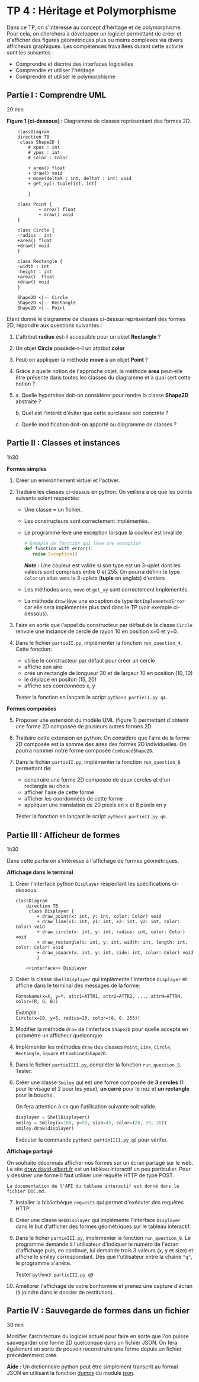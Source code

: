 # TP 4 : Héritage et Polymorphisme

Dans ce TP, on s'intéresse au concept d'héritage et de polymorphisme. Pour cela, on cherchera à développer un logiciel permettant de créer et d'afficher des figures géométriques plus ou moins complexes via divers afficheurs graphiques. Les compétences travaillées durant cette activité sont les suivantes :

- Comprendre et décrire des interfaces logicielles
- Comprendre et utiliser l'héritage
- Comprendre et utiliser le polymorphisme

## Partie I : Comprendre UML

20 min

**Figure 1 (ci-dessous) :** Diagramme de classes représentant des formes 2D.

```mermaid
    classDiagram
    direction TB
     class Shape2D {
        # xpos : int
        # ypos : int
        # color : Color

        + area() float
        + draw() void
        + move(deltaX : int, deltaY : int) void
        + get_xy() tuple[int, int]

        }

    class Point {
            + area() float
            + draw() void
    }

    class Circle {
    -radius : int
    +area() float
    +draw() void
    }

    class Rectangle {
    -width : int
    -height : int
    +area()  float
    +draw() void
    }

    Shape2D <|-- Circle
    Shape2D <|-- Rectangle
    Shape2D <|-- Point
```

Etant donné le diagramme de classes ci-dessus représentant des formes 2D, répondre aux questions suivantes :

1. L'attribut **radius** est-il accessible pour un objet **Rectangle** ?
1. Un objet **Circle** possède-t-il un attribut **color**
1. Peut-on appliquer la méthode **move** à un objet **Point** ?
1. Grâce à quelle notion de l'approche objet, la méthode **area** peut-elle être présente dans toutes les classes du diagramme et à quoi sert cette notion ?
1. a. Quelle hypothèse doit-on considérer pour rendre la classe **Shape2D** abstraite ?

   b. Quel est l'intérêt d'éviter que cette surclasse soit concrète ?

   c. Quelle modification doit-on apporté au diagramme de classes ?

## Partie II : Classes et instances

1h30

**Formes simples**

1. Créer un environnement virtuel et l'activer.

1. Traduire les classes ci-dessus en python. On veillera à ce que les points suivants soient respectés:

   - Une classe = un fichier.
   - Les constructeurs sont correctement implémentés.
   - Le programme lève une exception lorsque la couleur est invalide

     ```python
     # Exemple de fonction qui lève une exception
     def function_with_error():
        raise Exception()
     ```

     **_Note :_** Une couleur est valide si son type est un 3-uplet dont les valeurs sont comprises entre 0 et 255. On pourra définir le type `Color` un alias vers le 3-uplets (**tuple** en anglais) d'entiers

   - Les méthodes `area`, `move` et `get_xy` sont correctement implémentés.
   - La méthode `draw` lève une exception de type `NotImplementedError` car elle sera implémentée plus tard dans le TP (voir exemple ci-dessous).

   <!-- - Les types sont déclarés selon la norme PEP 483. -->

1. Faire en sorte que l'appel du constructeur par défaut de la classe `Circle` renvoie une instance de cercle de rayon 10 en position x=0 et y=0.

1. Dans le fichier `partieII.py`, implémenter la fonction `run_question_4`. Cette fonction:

   - utilise le constructeur par défaut pour créer un cercle
   - affiche son aire
   - crée un rectangle de longueur 30 et de largeur 10 en position (10, 10)
   - le déplace en positon (15, 20)
   - affiche ses coordonnées x, y

   Tester la fonction en lançant le script `python3 partieII.py q4`.

**Formes composées**

5. Proposer une extension du modèle UML (figure 1) permettant d'obtenir une forme 2D composée de plusieurs autres formes 2D.

1. Traduire cette extension en python. On considère que l'aire de la forme 2D composée est la somme des aires des formes 2D individuelles. On pourra nommer notre forme composée `CombinedShape2D`.

1. Dans le fichier `partieII.py`, implémenter la fonction `run_question_6` permettant de:

   - construire une forme 2D composée de deux cercles et d'un rectangle au choix
   - afficher l'aire de cette forme
   - afficher les coordonnées de cette forme
   - appliquer une translation de 20 pixels en x et 8 pixels en y

   Tester la fonction en lançant le script `python3 partieII.py q6`.

## Partie III : Afficheur de formes

1h30

Dans cette partie on s'intéresse à l'affichage de formes géométriques.

**Affichage dans le terminal**

1. Créer l'interface python `Displayer` respectant les spécifications ci-dessous.

   ```mermaid
   classDiagram
       direction TB
        class Displayer {
           + draw_point(x: int, y: int, color: Color) void
           + draw_line(x1: int, y1: int, x2: int, y2: int, color: Color) void
           + draw_circle(x: int, y: int, radius: int, color: Color) void
           + draw_rectangle(x: int, y: int, width: int, length: int, color: Color) void
           + draw_square(x: int, y: int, side: int, color: Color) void
           }

       <<interface>> Displayer
   ```

1. Créer la classe `ShellDisplayer` qui implémente l'interface `Displayer` et affiche dans le terminal des messages de la forme:

   `FormeName(x=X, y=Y, attr1=ATTR1, attr2=ATTR2, ..., attrN=ATTRN, color=(R, G, B))`

   _Exemple :_  
   `Circle(x=10, y=5, radius=20, color=(0, 0, 255))`

1. Modifier la méthode `draw` de l'interface `Shape2D` pour quelle accepte en paramètre un afficheur quelconque.

1. Implémenter les méthodes `draw` des classes `Point`, `Line`, `Circle`, `Rectangle`, `Square` et `CombinedShape2D`.

1. Dans le fichier `partieIIII.py`, compléter la fonction `run_question_5`. Tester.

1. Créer une classe `Smiley` qui est une forme composée de **3 cercles** (1 pour le visage et 2 pour les yeux), **un carré** pour le nez et **un rectangle** pour la bouche.

   On fera attention à ce que l'utilisation suivante soit valide.

   ```python
   displayer = ShellDisplayer()
   smiley = Smiley(x=100, y=50, size=45, color=(20, 20, 20))
   smiley.draw(displayer)
   ```

   Exécuter la commande `python3 partieIIII.py q6` pour vérifer.

**Affichage partagé**

On souhaite désormais afficher nos formes sur un écran partagé sur le web. Le site [draw.david-albert.fr](http://draw.david-albert.fr) est un tableau interactif un peu particulier. Pour y dessiner une forme il faut utiliser une requête HTTP de type POST.

    La documentation de l'API du tableau interactif est donné dans le fichier DOC.md.

7. Installer la bibliothèque `requests` qui permet d'exécuter des requêtes HTTP.

1. Créer une classe `WebDisplayer` qui implémente l'interface `Displayer` dans le but d'afficher des formes géométriques sur le tableau interactif.

1. Dans le ficher `partieIII.py`, implémenter la fonction `run_question_9`. Le programme demande à l'utilisateur d'indiquer le numéro de l'écran d'affichage puis, en continue, lui demande trois 3 valeurs (x, y et size) et affiche le smiley correspondant. Dès que l'utilisateur entre la chaîne `"q"`, le programme s'arrête.

   Tester `python3 partieIII.py q9`

1. Améliorer l'affichage de votre bonhomme et prenez une capture d'écran (à joindre dans le dossier de restitution).

## Partie IV : Sauvegarde de formes dans un fichier

30 min

Modifier l'architecture du logiciel actuel pour faire en sorte que l'on puisse sauvegarder une forme 2D quelconque dans un fichier JSON. On fera également en sorte de pouvoir reconstruire une forme depuis un fichier précédemment créé.

**Aide :** Un dictionnaire python peut être simplement transcrit au format JSON en utilisant la fonction [dumps](https://www.geeksforgeeks.org/how-to-convert-python-dictionary-to-json/) du module [json](https://www.geeksforgeeks.org/how-to-convert-python-dictionary-to-json/).

<!-- ## Partie V : Pictionary

Dans cette dernière partie on se propose de développer une version un peu particulière du jeu pictionary.

Le déroulement du jeu est le suivant:

- Deux joueurs jouent de façon collaborative
- Le premier joueur pense à 1 objet (par exemple: une voiture, un arbre et une limace)
- Il crée à la main un fichier JSON dans lesquels il tente de décrire les objets imaginés (dans format de la partie III). On pourra nommer le fichier du joueur 1 `objet-j1.json`.
- Au lancement du programme `pictionary`, le programme demande l'identifiant d'un afficheur partagé puis:
  - charge l'objet dans une forme 2D multiple
  - affiche la première sous-forme de l'objet pendant 5 secondes
  - au terme de ces 5 secondes le second joueur peut, dans le terminal, écrire le nom de l'objet qu'il pense que le joueur 1 a voulu dessiner
  - le programme compare l'entrée du joueur 2 au résultat et:
    1. s'il a bon, le joueur gagne `10 - n` points, où `n` est le nombre de tour mis pour trouver la réponse.
    2. sinon le programme affiche les 2 premières sous formes pendant 5 secondes puis laisse le joueur 1 faire une seconde proposition. S'il trouve il gagnera donc `10 - 2 = 8 points`. Sinon, o le programme affichera les 3 premières sous formes pendant 5 secondes et ainsi de suite jusqu'à `n=10` répétitions. -->

<!-- ## Déjà terminé ?

Vous pouvez dès à présent commencer [le TP n°4 sur la conception logicielle avec UML](../TP5-UML/README.md). -->
